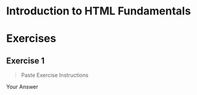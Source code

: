 # Introduction to HTML Fundamentals
# Exercises

## Exercise 1

> Paste Exercise Instructions

Your Answer
